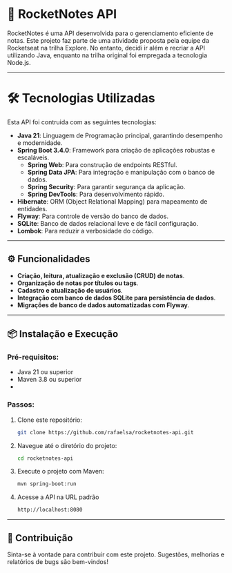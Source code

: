 # 🚀 RocketNotes API

RocketNotes é uma API desenvolvida para o gerenciamento eficiente de notas. Este projeto faz parte de uma atividade proposta pela equipe da Rocketseat na trilha Explore. No entanto, decidi ir além e recriar a API utilizando Java, enquanto na trilha original foi empregada a tecnologia Node.js.

---

# 🛠 Tecnologias Utilizadas

Esta API foi contruida com as seguintes tecnologias:
- **Java 21**: Linguagem de Programação principal, garantindo desempenho e modernidade.
- **Spring Boot 3.4.0**: Framework para criação de aplicações robustas e escaláveis.
  - **Spring Web**: Para construção de endpoints RESTful.
  - **Spring Data JPA**: Para integração e manipulação com o banco de dados.
  - **Spring Security**: Para garantir segurança da aplicação.
  - **Spring DevTools**: Para desenvolvimento rápido.
- **Hibernate**: ORM (Object Relational Mapping) para mapeamento de entidades.
- **Flyway**: Para controle de versão do banco de dados.
- **SQLite**: Banco de dados relacional leve e de fácil configuração.
- **Lombok**: Para reduzir a verbosidade do código.

---

## ⚙️ Funcionalidades

- **Criação, leitura, atualização e exclusão (CRUD) de notas**.
- **Organização de notas por títulos ou tags**.
- **Cadastro e atualização de usuários**.
- **Integração com banco de dados SQLite para persistência de dados**.
- **Migrações de banco de dados automatizadas com Flyway**.

---

## 📦 Instalação e Execução

### Pré-requisitos:
- Java 21 ou superior
- Maven 3.8 ou superior
- 
### Passos:
1. Clone este repositório:
   ```bash
   git clone https://github.com/rafaelsa/rocketnotes-api.git
   
2. Navegue até o diretório do projeto:
    ```bash
   cd rocketnotes-api

3. Execute o projeto com Maven:
    ```bash
   mvn spring-boot:run

4. Acesse a API na URL padrão
    ```bash
   http://localhost:8080

---

## 🌟 Contribuição

Sinta-se à vontade para contribuir com este projeto. Sugestões, melhorias e relatórios de bugs são bem-vindos!
